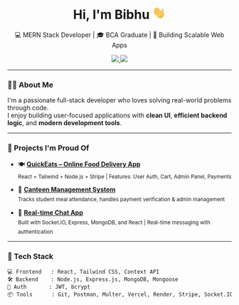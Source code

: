 <h1 align="center">
  Hi, I'm Bibhu <img src="https://raw.githubusercontent.com/ABSphreak/ABSphreak/master/gifs/Hi.gif" width="30px">
</h1>

<p align="center">
  💻 MERN Stack Developer | 🎓 BCA Graduate | 🚀 Building Scalable Web Apps
</p>

<p align="center">
  <a href="https://linkedin.com/in/bibhu-ranjan-mohanty" target="_blank">
    <img src="https://img.shields.io/badge/LinkedIn-Bibhu%20Ranjan%20Mohanty-blue?style=for-the-badge&logo=linkedin" />
  </a>
  <a href="https://github.com/bibhu-git" target="_blank">
    <img src="https://img.shields.io/badge/GitHub-bibhu--git-black?style=for-the-badge&logo=github" />
  </a>
</p>

---

### 👨‍💻 About Me

I'm a passionate full-stack developer who loves solving real-world problems through code.  
I enjoy building user-focused applications with **clean UI**, **efficient backend logic**, and **modern development tools**.

---

### 🚀 Projects I'm Proud Of

- 🍽️ [**QuickEats – Online Food Delivery App**](https://github.com/bibhu-git/quickEats)  
  <sub>React + Tailwind + Node.js + Stripe | Features: User Auth, Cart, Admin Panel, Payments</sub>

- 🏫 [**Canteen Management System**](https://github.com/bibhu-git/canteen-frontend)  
  <sub>Tracks student meal attendance, handles payment verification & admin management</sub>

- 💬 [**Real-time Chat App**](https://github.com/bibhu-git/realtime-chat-app)  
  <sub>Built with Socket.IO, Express, MongoDB, and React | Real-time messaging with authentication</sub>

---

### 🧰 Tech Stack

```bash
💻 Frontend   : React, Tailwind CSS, Context API  
🛠️ Backend    : Node.js, Express.js, MongoDB, Mongoose  
🔐 Auth       : JWT, bcrypt  
📦 Tools      : Git, Postman, Multer, Vercel, Render, Stripe, Socket.IO
